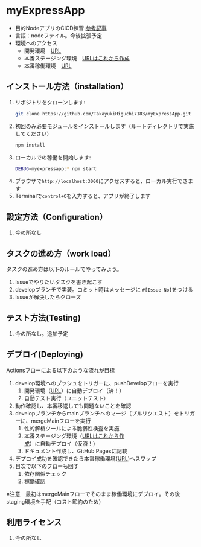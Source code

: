 # myExpressApp
* 目的NodeアプリのCICD練習
[参考記事](https://learn.microsoft.com/ja-jp/azure/app-service/quickstart-nodejs?tabs=windows&pivots=development-environment-vscode#create-your-nodejs-application)
* 言語：nodeファイル。今後拡張予定
* 環境へのアクセス
  * 開発環境　[URL](https://nodeapplicationdevelop-g4bgeqh9h6djewc5.japaneast-01.azurewebsites.net/)
  * 本番ステージング環境　[URLはこれから作成](これから作成)
  * 本番稼働環境　[URL](https://nodeapplication-fjd9gsfufwangrhb.japaneast-01.azurewebsites.net/)

## インストール方法（installation）

1. リポジトリをクローンします:
   ```bash
   git clone https://github.com/TakayukiHiguchi7183/myExpressApp.git
2. 初回のみ必要モジュールをインストールします（ルートディレクトリで実施してください）
   ```bash
   npm install
2. ローカルでの稼働を開始します:
    ```bash
    DEBUG=myexpressapp:* npm start
3. ブラウザで```http://localhost:3000```にアクセスすると、ローカル実行できます
4. Terminalで```control+C```を入力すると、アプリが終了します

## 設定方法（Configuration）

1. 今の所なし

## タスクの進め方（work load）
タスクの進め方は以下のルールでやってみよう。

1. Issueでやりたいタスクを書き起こす
2. developブランチで実装。コミット時はメッセージに `#[Issue No]`をつける
3. Issueが解決したらクローズ

## テスト方法(Testing)

1. 今の所なし。追加予定

## デプロイ(Deploying)
Actionsフローによる以下のような流れが目標

1. develop環境へのプッシュをトリガーに、pushDevelopフローを実行
    1. 開発環境（[URL](https://nodeapplicationdevelop-g4bgeqh9h6djewc5.japaneast-01.azurewebsites.net/)）に自動デプロイ（済！）
    2. 自動テスト実行（ユニットテスト）
3. 動作確認し、本番移送しても問題ないことを確認
4. developブランチからmainブランチへのマージ（プルリクエスト）をトリガーに、mergeMainフローを実行
    1. 性的解析ツールによる脆弱性検査を実施
    2. 本番ステージング環境（[URLはこれから作成](これから作成)）に自動デプロイ（仮済！）
    3. ドキュメント作成し、GitHub Pagesに記載
6. デプロイ成功を確認できたら本番稼働環境([URL](https://nodeapplication-fjd9gsfufwangrhb.japaneast-01.azurewebsites.net/))へスワップ
7. 日次で以下のフローも回す
    1. 依存関係チェック
    2. 稼働確認

※注意　最初はmergeMainフローでそのまま稼働環境にデプロイ。その後staging環境を手配（コスト節約のため）

## 利用ライセンス

1. 今の所なし
